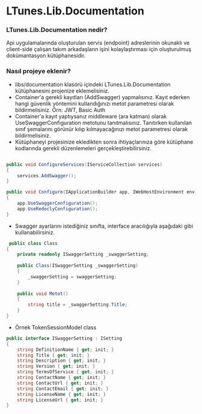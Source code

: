 LTunes.Lib.Documentation
============


### LTunes.Lib.Documentation nedir?

Api uygulamalarında oluşturulan servis (endpoint) adreslerinin okunaklı ve client-side çalışan takım arkadaşların işini kolaylaştırması için oluşturulmuş dokümantasyon kütüphanesidir. 

### Nasıl  projeye eklenir?

- libs/documentation klasörü içindeki LTunes.Lib.Documentation kütüphanesini projenize eklemelisiniz.
- Container'a gerekli kayıtları (AddSwagger) yapmalısınız. Kayıt ederken hangi güvenlik yöntemini kullandığınızı metot parametresi olarak bildirmelisiniz. Örn: JWT, Basic Auth
- Container'a kayıt yaptıysanız middleware (ara katman) olarak UseSwaggerConfiguration metotunu tanıtmalısınız. Tanıtırken kullanılan sınıf şemalarını görünür kılıp kılmayacağınızı metot parametresi olarak bildirmelisiniz.
- Kütüphaneyi projesinize ekledikten sonra ihtiyaçlarınıza göre kütüphane kodlarında gerekli düzenlemeleri gerçekleştirebilirsiniz.

```csharp

public void ConfigureServices(IServiceCollection services)
{
	services.AddSwagger();
}

public void Configure(IApplicationBuilder app, IWebHostEnvironment env)
{
	app.UseSwaggerConfiguration();
	app.UseRedoclyConfiguration();
}
```
- Swagger ayarlarını istediğiniz sınıfta, interface aracılığıyla aşağıdaki gibi kullanabilirsiniz.

```csharp
 public class Class
{
	private readonly ISwaggerSetting _swaggerSetting;
	
	public Class(ISwaggerSetting _swaggerSetting)
	{
		_swaggerSetting = swaggerSetting;
	}
	
	public void Metot()
	{
		string title = _swaggerSetting.Title;
	}
}
```
- Örnek TokenSessionModel class

```csharp
public interface ISwaggerSetting : ISetting
{
    string DefinitionName { get; init; }
    string Title { get; init; }
    string Description { get; init; }
    string Version { get; init; }
    string TermsOfService { get; init; }
    string ContactName { get; init; }
    string ContactUrl { get; init; }
    string ContactEmail { get; init; }
    string LicenseName { get; init; }
    string LicenseUrl { get; init; }
}
```
